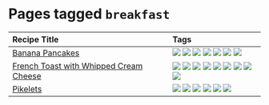 # Pages tagged `breakfast`

|Recipe Title|Tags
|:---|:---|
|[Banana Pancakes](../recipes/bananapancakes.md)|[![](https://img.shields.io/badge/tag-breakfast-48e52e)](tags/breakfast.md) [![](https://img.shields.io/badge/tag-fast-29a3fa)](tags/fast.md) [![](https://img.shields.io/badge/tag-fried-379a95)](tags/fried.md) [![](https://img.shields.io/badge/tag-healthy-7ca620)](tags/healthy.md) [![](https://img.shields.io/badge/tag-simple-61717a)](tags/simple.md) [![](https://img.shields.io/badge/tag-stovetop-9bf4b7)](tags/stovetop.md) [![](https://img.shields.io/badge/tag-vegetarian-473080)](tags/vegetarian.md)|
|[French Toast with Whipped Cream Cheese](../recipes/frenchtoastwhippedcreamcheese.md)|[![](https://img.shields.io/badge/tag-amazing-3faa68)](tags/amazing.md) [![](https://img.shields.io/badge/tag-breakfast-48e52e)](tags/breakfast.md) [![](https://img.shields.io/badge/tag-dairy-4b9e32)](tags/dairy.md) [![](https://img.shields.io/badge/tag-dessert-84f8cf)](tags/dessert.md) [![](https://img.shields.io/badge/tag-fried-379a95)](tags/fried.md) [![](https://img.shields.io/badge/tag-large_quantity-424c13)](tags/large_quantity.md) [![](https://img.shields.io/badge/tag-messy-8ce6fc)](tags/messy.md) [![](https://img.shields.io/badge/tag-mine-9ab3df)](tags/mine.md) [![](https://img.shields.io/badge/tag-vegetarian-473080)](tags/vegetarian.md)|
|[Pikelets](../recipes/pikelets.md)|[![](https://img.shields.io/badge/tag-breakfast-48e52e)](tags/breakfast.md) [![](https://img.shields.io/badge/tag-dairy-4b9e32)](tags/dairy.md) [![](https://img.shields.io/badge/tag-dessert-84f8cf)](tags/dessert.md) [![](https://img.shields.io/badge/tag-family-f05668)](tags/family.md) [![](https://img.shields.io/badge/tag-fried-379a95)](tags/fried.md) [![](https://img.shields.io/badge/tag-vegetarian-473080)](tags/vegetarian.md)|